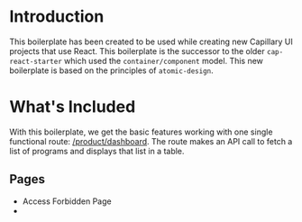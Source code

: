 # Introduction

This boilerplate has been created to be used while creating new Capillary UI projects that use React. This boilerplate is the successor to the older `cap-react-starter` which used the `container/component` model. This new boilerplate is based on the principles of `atomic-design`.

# What's Included
With this boilerplate, we get the basic features working with one single functional route: [/product/dashboard](http://localhost:8000/product/dashboard). The route makes an API call to fetch a list of programs and displays that list in a table.

## Pages
- Access Forbidden Page
- 